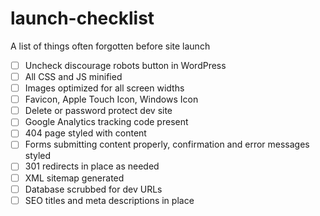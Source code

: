 # launch-checklist
A list of things often forgotten before site launch

- [ ] Uncheck discourage robots button in WordPress  
- [ ] All CSS and JS minified  
- [ ] Images optimized for all screen widths  
- [ ] Favicon, Apple Touch Icon, Windows Icon
- [ ] Delete or password protect dev site
- [ ] Google Analytics tracking code present
- [ ] 404 page styled with content  
- [ ] Forms submitting content properly, confirmation and error messages styled  
- [ ] 301 redirects in place as needed  
- [ ] XML sitemap generated  
- [ ] Database scrubbed for dev URLs
- [ ] SEO titles and meta descriptions in place
